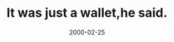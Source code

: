 ---
layout: base.njk
title : 'It was just a wallet,he said.' 
view_title : 'It was just a wallet,he said.
		I said, Where&#39;s the fucking gun?' 
year : '2000' 
date : '2000-02-25' 
img_file : '/drawing/iwasjusta.png' 
html_file : 'itwasjust' 
next_html : 'canijustge.html' 
year_order : '223' 
permalink : "title/{{html_file}}.html"
---